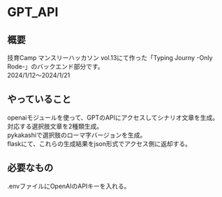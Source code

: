 # GPT_API

## 概要
技育Camp マンスリーハッカソン vol.13にて作った「Typing Journy -Only Rode-」のバックエンド部分です。<br>
2024/1/12～2024/1/21

## やっていること
openaiモジュールを使って、GPTのAPIにアクセスしてシナリオ文章を生成。<br>
対応する選択肢文章を2種類生成。<br>
pykakashiで選択肢のローマ字バージョンを生成。<br>
flaskにて、これらの生成結果をjson形式でアクセス側に返却する。

## 必要なもの
.envファイルにOpenAIのAPIキーを入れる。
